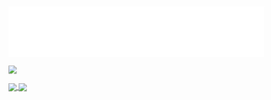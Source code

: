 <img src="header.svg" width="800" height="100" alt="soundeffects">

![](https://komarev.com/ghpvc/?username=soundeffects&color=ff69b4)

<a href="https://github.com/anuraghazra/github-readme-stats">
  <img align="center" src="https://github-readme-stats.vercel.app/api/pin/?username=soundeffects&show_icons=true&theme=radical&count_private=true" />
  <img align="center" src="https://github-readme-stats.vercel.app/api/top-langs/?username=soundeffects&layout=compact&theme=radical&count_private=true" />
</a>

<!--
**soundeffects/soundeffects** is a ✨ _special_ ✨ repository because its `README.md` (this file) appears on your GitHub profile.

Here are some ideas to get you started:

- 🔭 I’m currently working on ...
- 🌱 I’m currently learning ...
- 👯 I’m looking to collaborate on ...
- 🤔 I’m looking for help with ...
- 💬 Ask me about ...
- 📫 How to reach me: ...
- 😄 Pronouns: ...
- ⚡ Fun fact: ...
-->
